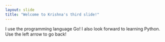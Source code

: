 ```yaml
---
layout: slide
title: "Welcome to Krishna's third slide!"
---
```

I use the programming language Go! I also look forward to learning Python.
Use the left arrow to go back!
